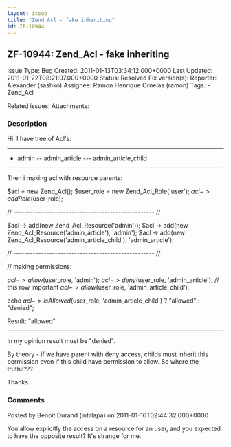```yaml
---
layout: issue
title: "Zend_Acl - fake inheriting"
id: ZF-10944
---
```


ZF-10944: Zend\_Acl - fake inheriting
-------------------------------------

 Issue Type: Bug Created: 2011-01-13T03:34:12.000+0000 Last Updated: 2011-01-22T08:21:07.000+0000 Status: Resolved Fix version(s): 
 Reporter:  Alexander (sashko)  Assignee:  Ramon Henrique Ornelas (ramon)  Tags: - Zend\_Acl
 
 Related issues: 
 Attachments: 
### Description

Hi. I have tree of Acl's:

- - - - - -

- admin -- admin\_article --- admin\_article\_child

- - - - - -

Then i making acl with resource parents:

$acl = new Zend\_Acl(); $user\_role = new Zend\_Acl\_Role('user'); $acl -> addRole($user\_role);

// --------------------------------------------------- //

$acl -> add(new Zend\_Acl\_Resource('admin')); $acl -> add(new Zend\_Acl\_Resource('admin\_article'), 'admin'); $acl -> add(new Zend\_Acl\_Resource('admin\_article\_child'), 'admin\_article');

// --------------------------------------------------- //

// making permissions:

$acl -> allow ($user\_role, 'admin'); $acl -> deny ($user\_role, 'admin\_article'); // this row important $acl -> allow ($user\_role, 'admin\_article\_child');

echo $acl->isAllowed($user\_role, 'admin\_article\_child') ? "allowed" : "denied";

Result: "allowed"

- - - - - -

In my opinion result must be "denied".

By theory - if we have parent with deny access, childs must inherit this permission even if this child have permission to allow. So where the truth????

Thanks.

 

 

### Comments

Posted by Benoît Durand (intiilapa) on 2011-01-16T02:44:32.000+0000

You allow explicitly the access on a resource for an user, and you expected to have the opposite result? It's strange for me.

 

 
